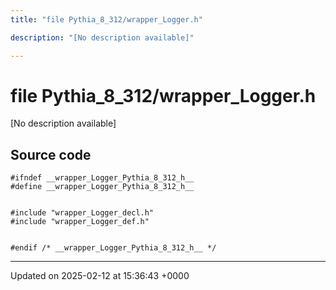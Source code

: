 ```yaml
---
title: "file Pythia_8_312/wrapper_Logger.h"

description: "[No description available]"

---
```


# file Pythia_8_312/wrapper_Logger.h

[No description available]




## Source code

```
#ifndef __wrapper_Logger_Pythia_8_312_h__
#define __wrapper_Logger_Pythia_8_312_h__


#include "wrapper_Logger_decl.h"
#include "wrapper_Logger_def.h"


#endif /* __wrapper_Logger_Pythia_8_312_h__ */
```


-------------------------------

Updated on 2025-02-12 at 15:36:43 +0000
